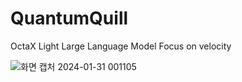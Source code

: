 # QuantumQuill
OctaX Light Large Language Model 
Focus on velocity

![화면 캡처 2024-01-31 001105](https://github.com/Gaegeumchi/QuantumQuill/assets/70493521/94ea24ca-f118-4ffb-86d1-241eebbb824e)
